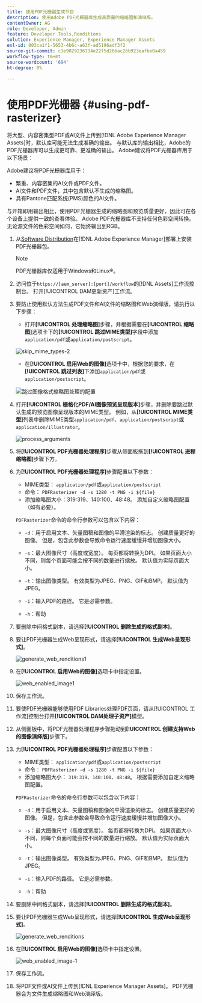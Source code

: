 ```yaml
---
title: 使用PDF光栅器生成节目
description: 使用Adobe PDF光栅器库生成高质量的缩略图和演绎版。
contentOwner: AG
role: Developer, Admin
feature: Developer Tools,Renditions
solution: Experience Manager, Experience Manager Assets
exl-id: 003ca1f1-5653-4b6c-a63f-ad5196adf3f2
source-git-commit: c3e9029236734e22f5d266ac26b923eafbe0a459
workflow-type: tm+mt
source-wordcount: '694'
ht-degree: 0%

---
```


# 使用PDF光栅器 {#using-pdf-rasterizer}

将大型、内容密集型PDF或AI文件上传到[!DNL Adobe Experience Manager Assets]时，默认库可能无法生成准确的输出。 与默认库的输出相比，Adobe的PDF光栅器库可以生成更可靠、更准确的输出。 Adobe建议将PDF光栅器库用于以下场景：

Adobe建议将PDF光栅器库用于：

* 繁重、内容密集的AI文件或PDF文件。
* AI文件和PDF文件，其中包含默认不生成的缩略图。
* 具有Pantone匹配系统(PMS)颜色的AI文件。

与开箱即用输出相比，使用PDF光栅器生成的缩略图和预览质量更好，因此可在各个设备上提供一致的查看体验。 Adobe PDF光栅器库不支持任何色彩空间转换。 无论源文件的色彩空间如何，它始终输出到RGB。

1. 从[Software Distribution](https://experience.adobe.com/#/downloads/content/software-distribution/en/aem.html?package=/content/software-distribution/en/details.html/content/dam/aem/public/adobe/packages/cq650/product/assets/aem-assets-pdf-rasterizer-pkg-4.6.zip)在[!DNL Adobe Experience Manager]部署上安装PDF光栅器包。

   >[!NOTE]
   >
   >PDF光栅器库仅适用于Windows和Linux®。

1. 访问位于`https://[aem_server]:[port]/workflow`的[!DNL Assets]工作流控制台。 打开[!UICONTROL DAM更新资产]工作流。

1. 要防止使用默认方法生成PDF文件和AI文件的缩略图和Web演绎版，请执行以下步骤：

   * 打开&#x200B;**[!UICONTROL 处理缩略图]**&#x200B;步骤，并根据需要在&#x200B;**[!UICONTROL 缩略图]**&#x200B;选项卡下的&#x200B;**[!UICONTROL 跳过MIME类型]**&#x200B;字段中添加`application/pdf`或`application/postscript`。

   ![skip_mime_types-2](assets/skip_mime_types-2.png)

   * 在&#x200B;**[!UICONTROL 启用Web的图像]**&#x200B;选项卡中，根据您的要求，在&#x200B;**[!UICONTROL 跳过列表]**&#x200B;下添加`application/pdf`或`application/postscript`。

   ![跳过图像格式缩略图处理的配置](assets/web_enabled_imageskiplist.png)

1. 打开&#x200B;**[!UICONTROL 栅格化PDF/AI图像预览呈现版本]**&#x200B;步骤，并删除要跳过默认生成的预览图像呈现版本的MIME类型。 例如，从&#x200B;**[!UICONTROL MIME类型]**&#x200B;列表中删除MIME类型`application/pdf`、`application/postscript`或`application/illustrator`。

   ![process_arguments](assets/process_arguments.png)

1. 将&#x200B;**[!UICONTROL PDF光栅器处理程序]**&#x200B;步骤从侧面板拖到&#x200B;**[!UICONTROL 进程缩略图]**&#x200B;步骤下方。
1. 为&#x200B;**[!UICONTROL PDF光栅器处理程序]**&#x200B;步骤配置以下参数：

   * MIME类型： `application/pdf`或`application/postscript`
   * 命令： `PDFRasterizer -d -s 1280 -t PNG -i ${file}`
   * 添加缩略图大小：319:319、140:100、48:48。 添加自定义缩略图配置（如有必要）。

   `PDFRasterizer`命令的命令行参数可以包含以下内容：

   * `-d`：用于启用文本、矢量图稿和图像的平滑渲染的标志。 创建质量更好的图像。 但是，包含此参数会导致命令运行速度缓慢并增加图像大小。

   * `-s`：最大图像尺寸（高度或宽度）。 每页都将转换为DPI。 如果页面大小不同，则每个页面可能会按不同的数量进行缩放。 默认值为实际页面大小。

   * `-t`：输出图像类型。 有效类型为JPEG、PNG、GIF和BMP。 默认值为JPEG。

   * `-i`：输入PDF的路径。 它是必需参数。

   * `-h`：帮助

1. 要删除中间格式副本，请选择&#x200B;**[!UICONTROL 删除生成的格式副本]**。
1. 要让PDF光栅器生成Web呈现形式，请选择&#x200B;**[!UICONTROL 生成Web呈现形式]**。

   ![generate_web_renditions1](assets/generate_web_renditions1.png)

1. 在&#x200B;**[!UICONTROL 启用Web的图像]**&#x200B;选项卡中指定设置。

   ![web_enabled_image1](assets/web_enabled_image1.png)

1. 保存工作流。
1. 要使PDF光栅器能够使用PDF Libraries处理PDF页面，请从[!UICONTROL 工作流]控制台打开&#x200B;**[!UICONTROL DAM处理子资产]**&#x200B;模型。
1. 从侧面板中，将PDF光栅器处理程序步骤拖动到&#x200B;**[!UICONTROL 创建支持Web的图像演绎版]**&#x200B;步骤下。
1. 为&#x200B;**[!UICONTROL PDF光栅器处理程序]**&#x200B;步骤配置以下参数：

   * MIME类型： `application/pdf`或`application/postscript`
   * 命令： `PDFRasterizer -d -s 1280 -t PNG -i ${file}`
   * 添加缩略图大小： `319:319`、`140:100`、`48:48`。 根据需要添加自定义缩略图配置。

   `PDFRasterizer`命令的命令行参数可以包含以下内容：

   * `-d`：用于启用文本、矢量图稿和图像的平滑渲染的标志。 创建质量更好的图像。 但是，包含此参数会导致命令运行速度缓慢并增加图像大小。

   * `-s`：最大图像尺寸（高度或宽度）。 每页都将转换为DPI。 如果页面大小不同，则每个页面可能会按不同的数量进行缩放。 默认值为实际页面大小。

   * `-t`：输出图像类型。 有效类型为JPEG、PNG、GIF和BMP。 默认值为JPEG。

   * `-i`：输入PDF的路径。 它是必需参数。

   * `-h`：帮助

1. 要删除中间格式副本，请选择&#x200B;**[!UICONTROL 删除生成的格式副本]**。
1. 要让PDF光栅器生成Web呈现形式，请选择&#x200B;**[!UICONTROL 生成Web呈现形式]**。

   ![generate_web_renditions](assets/generate_web_renditions.png)

1. 在&#x200B;**[!UICONTROL 启用Web的图像]**&#x200B;选项卡中指定设置。

   ![web_enabled_image-1](assets/web_enabled_image-1.png)

1. 保存工作流。
1. 将PDF文件或AI文件上传到[!DNL Experience Manager Assets]。 PDF光栅器会为文件生成缩略图和Web演绎版。
